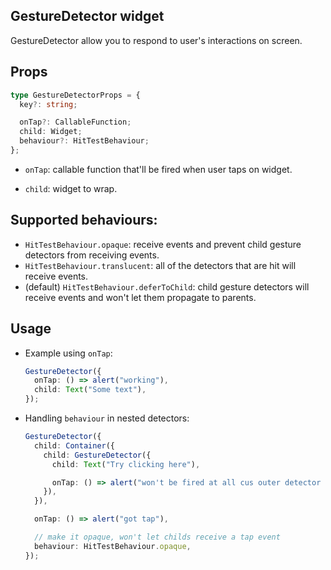 ## GestureDetector widget

GestureDetector allow you to respond to user's interactions on screen.

## Props

```typescript
type GestureDetectorProps = {
  key?: string;

  onTap?: CallableFunction;
  child: Widget;
  behaviour?: HitTestBehaviour;
};
```

- `onTap`: callable function that'll be fired when user taps on widget.

- `child`: widget to wrap.

## Supported behaviours:

- `HitTestBehaviour.opaque`: receive events and prevent child gesture detectors from receiving events.
- `HitTestBehaviour.translucent`: all of the detectors that are hit will receive events.
- (default) `HitTestBehaviour.deferToChild`: child gesture detectors will receive events and won't let them propagate to parents.

## Usage

- Example using `onTap`:

  ```typescript
  GestureDetector({
    onTap: () => alert("working"),
    child: Text("Some text"),
  });
  ```

- Handling `behaviour` in nested detectors:

  ```typescript
  GestureDetector({
    child: Container({
      child: GestureDetector({
        child: Text("Try clicking here"),

        onTap: () => alert("won't be fired at all cus outer detector is opaque"),
      }),
    }),

    onTap: () => alert("got tap"),

    // make it opaque, won't let childs receive a tap event
    behaviour: HitTestBehaviour.opaque,
  });
  ```
